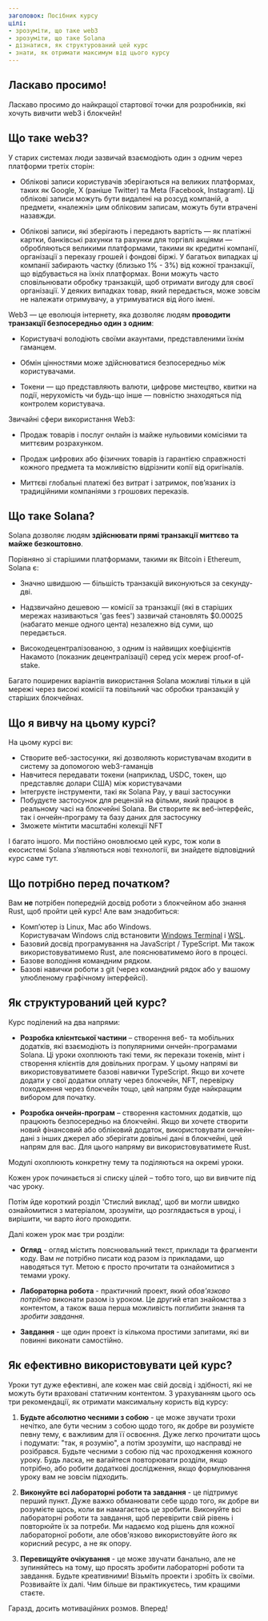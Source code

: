 ```yaml
---
заголовок: Посібник курсу  
цілі:  
- зрозуміти, що таке web3  
- зрозуміти, що таке Solana  
- дізнатися, як структурований цей курс  
- знати, як отримати максимум від цього курсу  
---
```


## Ласкаво просимо!

Ласкаво просимо до найкращої стартової точки для розробників, які хочуть вивчити web3 і блокчейн!

## Що таке web3?

У старих системах люди зазвичай взаємодіють один з одним через платформи третіх сторін:

- Облікові записи користувачів зберігаються на великих платформах, таких як Google, X (раніше Twitter) та Meta (Facebook, Instagram). Ці облікові записи можуть бути видалені на розсуд компаній, а предмети, «належні» цим обліковим записам, можуть бути втрачені назавжди.  

- Облікові записи, які зберігають і передають вартість — як платіжні картки, банківські рахунки та рахунки для торгівлі акціями — обробляються великими платформами, такими як кредитні компанії, організації з переказу грошей і фондові біржі. У багатьох випадках ці компанії забирають частку (близько 1% - 3%) від кожної транзакції, що відбувається на їхніх платформах. Вони можуть часто сповільнювати обробку транзакцій, щоб отримати вигоду для своєї організації. У деяких випадках товар, який передається, може зовсім не належати отримувачу, а утримуватися від його імені.
  
Web3 — це еволюція інтернету, яка дозволяє людям **проводити транзакції безпосередньо один з одним**:

- Користувачі володіють своїми акаунтами, представленими їхнім гаманцем.

- Обмін цінностями може здійснюватися безпосередньо між користувачами.

- Токени — що представляють валюти, цифрове мистецтво, квитки на події, нерухомість чи будь-що інше — повністю знаходяться під контролем користувача.
  
Звичайні сфери використання Web3:  

- Продаж товарів і послуг онлайн із майже нульовими комісіями та миттєвим розрахунком.  

- Продаж цифрових або фізичних товарів із гарантією справжності кожного предмета та можливістю відрізнити копії від оригіналів.  

- Миттєві глобальні платежі без витрат і затримок, пов’язаних із традиційними компаніями з грошових переказів.
  
## Що таке Solana?  

Solana дозволяє людям **здійснювати прямі транзакції миттєво та майже безкоштовно**.  

Порівняно зі старішими платформами, такими як Bitcoin і Ethereum, Solana є:  

- Значно швидшою — більшість транзакцій виконуються за секунду-дві.  

- Надзвичайно дешевою — комісії за транзакції (які в старіших мережах називаються 'gas fees') зазвичай становлять $0.00025 (набагато менше одного цента) незалежно від суми, що передається.

- Високодецентралізованою, з одним із найвищих коефіцієнтів Накамото (показник децентралізації) серед усіх мереж proof-of-stake.  

Багато поширених варіантів використання Solana можливі тільки в цій мережі через високі комісії та повільний час обробки транзакцій у старіших блокчейнах.

## Що я вивчу на цьому курсі?  

На цьому курсі ви:  

- Створите веб-застосунки, які дозволяють користувачам входити в систему за допомогою web3-гаманців  
- Навчитеся передавати токени (наприклад, USDC, токен, що представляє долари США) між користувачами  
- Інтегруєте інструменти, такі як Solana Pay, у ваші застосунки  
- Побудуєте застосунок для рецензій на фільми, який працює в реальному часі на блокчейні Solana. Ви створите як веб-інтерфейс, так і ончейн-програму та базу даних для застосунку  
- Зможете мінтити масштабні колекції NFT

І багато іншого. Ми постійно оновлюємо цей курс, тож коли в екосистемі Solana з’являються нові технології, ви знайдете відповідний курс саме тут.

## Що потрібно перед початком?

Вам **не** потрібен попередній досвід роботи з блокчейном або знання Rust, щоб пройти цей курс! Але вам знадобиться:

- Комп’ютер із Linux, Mac або Windows.  
  Користувачам Windows слід встановити [Windows Terminal](https://aka.ms/terminal) і [WSL](https://learn.microsoft.com/en-us/windows/wsl/).
- Базовий досвід програмування на JavaScript / TypeScript. Ми також використовуватимемо Rust, але пояснюватимемо його в процесі.
- Базове володіння командним рядком.  
- Базові навички роботи з git (через командний рядок або у вашому улюбленому графічному інтерфейсі).
  
## Як структурований цей курс?

Курс поділений на два напрями:

- **Розробка клієнтської частини** – створення веб- та мобільних додатків, які взаємодіють із популярними ончейн-програмами Solana. Ці уроки охоплюють такі теми, як перекази токенів, мінт і створення клієнтів для довільних програм. У цьому напрямі ви використовуватимете базові навички TypeScript. Якщо ви хочете додати у свої додатки оплату через блокчейн, NFT, перевірку походження через блокчейн тощо, цей напрям буде найкращим вибором для початку.

- **Розробка ончейн-програм** – створення кастомних додатків, що працюють безпосередньо на блокчейні. Якщо ви хочете створити новий фінансовий або обліковий додаток, використовувати ончейн-дані з інших джерел або зберігати довільні дані в блокчейні, цей напрям для вас. Для цього напряму ви використовуватимете Rust.
  
Модулі охоплюють конкретну тему та поділяються на окремі уроки.  

Кожен урок починається зі списку цілей – тобто того, що ви вивчите під час уроку.  

Потім йде короткий розділ 'Стислий виклад', щоб ви могли швидко ознайомитися з матеріалом, зрозуміти, що розглядається в уроці, і вирішити, чи варто його проходити.

Далі кожен урок має три розділи:

- **Огляд** - огляд містить пояснювальний текст, приклади та фрагменти коду. Вам _не_ потрібно писати код разом із прикладами, що наводяться тут. Метою є просто прочитати та ознайомитися з темами уроку.

- **Лабораторна робота** - практичний проект, який _обов'язково потрібно_ виконати разом із уроком. Це другий етап знайомства з контентом, а також ваша перша можливість поглибити знання та _зробити завдання_.

- **Завдання** - ще один проект із кількома простими запитами, які ви повинні виконати самостійно.

## Як ефективно використовувати цей курс?

Уроки тут дуже ефективні, але кожен має свій досвід і здібності, які не можуть бути враховані статичним контентом. З урахуванням цього ось три рекомендації, як отримати максимальну користь від курсу:

1. **Будьте абсолютно чесними з собою** - це може звучати трохи нечітко, але бути чесним з собою щодо того, як добре ви розумієте певну тему, є важливим для її освоєння. Дуже легко прочитати щось і подумати: "так, я розумію", а потім зрозуміти, що насправді не розібрався. Будьте чесними з собою під час проходження кожного уроку. Будь ласка, не вагайтеся повторювати розділи, якщо потрібно, або робити додаткові дослідження, якщо формулювання уроку вам не зовсім підходить.

2. **Виконуйте всі лабораторні роботи та завдання** - це підтримує перший пункт. Дуже важко обманювати себе щодо того, як добре ви розумієте щось, коли ви намагаєтесь це зробити. Виконуйте всі лабораторні роботи та завдання, щоб перевірити свій рівень і повторюйте їх за потреби. Ми надаємо код рішень для кожної лабораторної роботи, але обов'язково використовуйте його як корисний ресурс, а не як опору.

3. **Перевищуйте очікування** - це може звучати банально, але не зупиняйтесь на тому, що просять зробити лабораторні роботи та завдання. Будьте креативними! Візьміть проекти і зробіть їх своїми. Розвивайте їх далі. Чим більше ви практикуєтесь, тим кращими стаєте.
   
Гаразд, досить мотиваційних розмов. Вперед!
